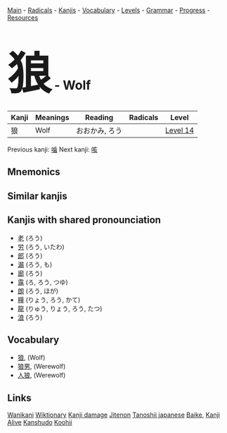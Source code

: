<style> bigfont {font-size: 100px}</style>
[Main](../README.md) -
[Radicals](../radicals.md) -
[Kanjis](../kanjis.md) -
[Vocabulary](../vocabulary.md) -
[Levels](../levels.md) -
[Grammar](../grammar.md) - 
[Progress](../progress.md) -
[Resources](../resources.md)
# <bigfont> 狼</bigfont> - Wolf 

| Kanji | Meanings | Reading | Radicals | Level |
| --- | --- | --- | --- | --- |
| 狼 | Wolf | おおかみ, ろう |  | [Level 14](../levels/wk_level14.md) |

Previous kanji: [噛](噛.md) Next kanji: [咳](咳.md) 

## Mnemonics
 


## Similar kanjis
 


## Kanjis with shared pronounciation
 * [老](老.md) (ろう)
* [労](労.md) (ろう, いたわ)
* [郎](郎.md) (ろう)
* [漏](漏.md) (ろう, も)
* [廊](廊.md) (ろう)
* [露](露.md) (ろ, ろう, つゆ)
* [朗](朗.md) (ろう, ほが)
* [糧](糧.md) (りょう, ろう, かて)
* [龍](龍.md) (りゅう, りょう, ろう, たつ)
* [浪](浪.md) (ろう)



## Vocabulary
 * [狼](../vocabulary/狼.md), (Wolf)
* [狼男](../vocabulary/狼.md), (Werewolf)
* [人狼](../vocabulary/狼.md), (Werewolf)




## Links 


[Wanikani](https://www.wanikani.com/kanji/狼)
[Wiktionary](https://en.wiktionary.org/wiki/狼)
[Kanji damage](http://www.kanjidamage.com/kanji/search?utf8=✓&q=狼)
[Jitenon](https://jitenon.com/kanji/狼)
[Tanoshii japanese](https://www.tanoshiijapanese.com/dictionary/kanji.cfm?k=狼)
[Baike](https://baike.baidu.com/item/狼),
[Kanji Alive](https://app.kanjialive.com/狼)
[Kanshudo](https://www.kanshudo.com/searchmn?q=狼)
[Koohii](https://kanji.koohii.com/study/kanji/狼)
